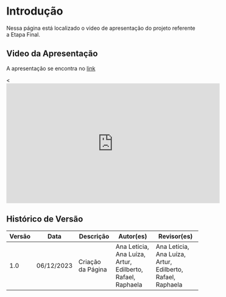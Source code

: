 # Introdução

Nessa página está localizado o video de apresentação do projeto referente a Etapa Final.

## Video da Apresentação

A apresentação se encontra no [link](https://youtu.be/9SX3pA6FaoM)

<<iframe width="560" height="315" src="https://www.youtube.com/embed/9SX3pA6FaoM?si=-cNM5kfdAe3GBq5N" title="YouTube video player" frameborder="0" allow="accelerometer; autoplay; clipboard-write; encrypted-media; gyroscope; picture-in-picture; web-share" allowfullscreen></iframe>

## Histórico de Versão

| Versão | Data       | Descrição          | Autor(es) | Revisor(es) |
| ------- | ---------- | -------------------- | --------- | ----------- |
| 1.0     | 06/12/2023 | Criação da Página | Ana Leticia, Ana Luíza, Artur, Edilberto, Rafael, Raphaela     | Ana Leticia, Ana Luíza, Artur, Edilberto, Rafael, Raphaela       |